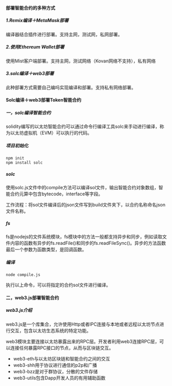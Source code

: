 #### 部署智能合约的多种方式

##### 1.Remix编译＋MetaMask部署

编译器结合插件进行部署。支持主网，测试网，私网部署。

##### 2.使用Ethereum Wallet部署

使用Mist客户端部署。支持主网，测试网络（Kovan网络不支持），私有网络

##### 3.solc编译＋web3部署

此种部署方式需要自己编吗实现编译和部署。支持私有网络部署。

#### Solc编译＋web3部署Token智能合约

##### 一，solc编译智能合约

solidity编写的以太坊智能合约可以通过命令行编译工具solc来手动进行编译，称为以太坊虚拟机（EVM）可以执行的代码。

##### 项目初始化

```
npm init 
npm install solc
```

##### solc

使用solc.js文件中的compile方法可以编译sol文件，输出智能合约对象数组，智能合约元算中包含bytecode，interface等字段。

工作流程：将sol文件编译后的json文件写到build文件夹下，以合约名称命名json文件名称。

##### fs

fs是nodejs的文件系统模块，fs模块中的方法一般都支持异步和同步，例如读取文件内容的函数有异步的fs.readFile()和同步的fs.readFileSync()。异步的方法函数最后一个参数为函数类型，是回调函数。

##### 编译

```
node compile.js
```

执行以上命令，可以将指定的合约sol文件进行编译。

#### 二，web3.js部署智能合约

##### web3.js介绍

web3.js是一个库集合，允许使用Http或者IPC连接与本地或者远程以太坊节点进行交互，包含以太坊生态系统的特定功能。

web3模块主要连接以太坊暴露出来的RPC层。开发者利用web3连接RPC层，可以连接任何暴露RPC接口的节点，从而与区块链交互。

- web3-eth与以太坊区块链和智能合约之间的交互
- web3-shh用于协议进行通信的p2p和广播
- web3-bzz是对于群协议，分散的文件存储
- web3-utils包含Dapp开发人员的有用辅助函数